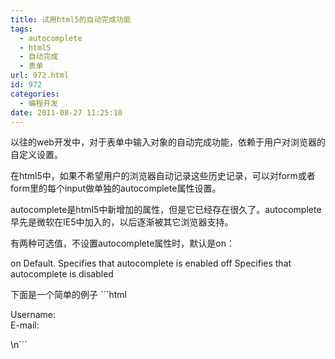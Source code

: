 ```yaml
---
title: 试用html5的自动完成功能
tags:
  - autocomplete
  - html5
  - 自动完成
  - 表单
url: 972.html
id: 972
categories:
  - 编程开发
date: 2011-08-27 11:25:10
---
```


以往的web开发中，对于表单中输入对象的自动完成功能，依赖于用户对浏览器的自定义设置。  

在html5中，如果不希望用户的浏览器自动记录这些历史记录，可以对form或者form里的每个input做单独的autocomplete属性设置。  

autocomplete是html5中新增加的属性，但是它已经存在很久了。autocomplete早先是微软在IE5中加入的，以后逐渐被其它浏览器支持。  

有两种可选值，不设置autocomplete属性时，默认是on：  

on Default. Specifies that autocomplete is enabled off Specifies that autocomplete is disabled  

下面是一个简单的例子 ```html  

Username:  
E-mail:   

\\n```